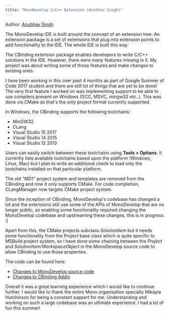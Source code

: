 ```yaml
---
title: "MonoDevelop C/C++ Extension (Anubhav Singh)"
---
```


Author:  [Anubhav Singh](https://github.com/gitexperience)

The MonoDevelop IDE is built around the concept of an extension tree. An extension package is a set of extensions that plug into extension points to add functionality to the IDE. The whole IDE is built this way.

The CBinding extension package enables developers to write C/C++ solutions in the IDE. However, there were many features missing in it. My project was about writing some of those features and make changes to existing ones.

I have been working in this over past 4 months as part of Google Summer of Code 2017 student and there are still lot of things that are yet to be done! The very first feature I worked on was implementing support to be able to use compilers present on Windows (GCC, MSVC, mingw32 etc..). This was done via CMake as that's the only project format currently supported.

In Windows, the CBinding supports the following toolchains:

- MinGW32
- CLang
- Visual Studio 15 2017
- Visual Studio 14 2015
- Visual Studio 12 2013

Users can easily switch between these toolchains using **Tools > Options**. It currently lists available toolchains based upon the platform (Windows, Linux, Mac) but I plan to write an additional check to load only the toolchains installed on that particular platform.

The old "MD1" project system and templates are removed from the CBinding and now it only supports CMake. For code completion, CLangManager now targets CMake project system.

Since the inception of CBinding, MonoDevelop's codebase has changed a lot and the extensions still use some of the APIs of MonoDevelop that are no longer public, so enabling some functionality required changing the MonoDevelop codebase and upstreaming these changes, this is in progress :)

Apart from this, the CMake projects subclass _SolutionItem_ but it needs some functionality from the Project base class which is quite specific to MSBuild project system, so I have done some chaining between the _Project_ and _SolutionItem/WorkspaceObject_ in the MonoDevelop source code to allow CBinding to use those properties.

The code can be found here:
- [Changes to MonoDevelop source code](https://github.com/mono/monodevelop/pull/2870/commits)
- [Changes to CBinding Addin](https://gist.github.com/gitexperience/c7d4ab8546e55da88675bfc641e763ea)

Overall it was a great learning experience which I would like to continue further. I would like to thank the entire Mono organisation specially Mikayla Hutchinson for being a constant support for me. Understanding and working on such a large codebase was an ultimate experience. I had a lot of fun this summer!
